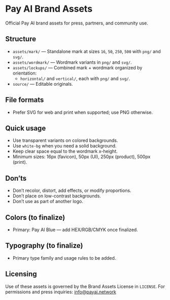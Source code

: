 # Pay AI Brand Assets

Official Pay AI brand assets for press, partners, and community use.

## Structure
- `assets/mark/` — Standalone mark at sizes `16`, `50`, `250`, `500` with `png/` and `svg/`.
- `assets/wordmark/` — Wordmark variants in `png/` and `svg/`.
- `assets/lockups/` — Combined mark + wordmark organized by orientation:
  - `horizontal/` and `vertical/`, each with `png/` and `svg/`.
- `source/` — Editable originals.

## File formats
- Prefer SVG for web and print when supported; use PNG otherwise.

## Quick usage
- Use transparent variants on colored backgrounds.
- Use `white-bg` when you need a solid background.
- Keep clear space equal to the wordmark x-height.
- Minimum sizes: 16px (favicon), 50px (UI), 250px (product), 500px (print).

## Don’ts
- Don’t recolor, distort, add effects, or modify proportions.
- Don’t place on low-contrast backgrounds.
- Don’t use as part of another logo.

## Colors (to finalize)
- Primary: Pay AI Blue — add HEX/RGB/CMYK once finalized.

## Typography (to finalize)
- Primary type family and usage rules to be added.

## Licensing
Use of these assets is governed by the Brand Assets License in `LICENSE`.
For permissions and press inquiries: info@payai.network
